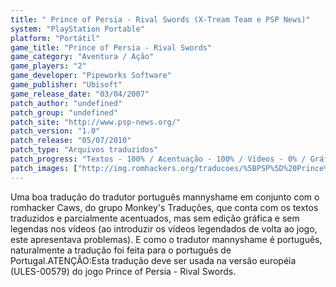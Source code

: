 ```yaml
---
title: " Prince of Persia - Rival Swords (X-Tream Team e PSP News)"
system: "PlayStation Portable"
platform: "Portátil"
game_title: "Prince of Persia - Rival Swords"
game_category: "Aventura / Ação"
game_players: "2"
game_developer: "Pipeworks Software"
game_publisher: "Ubisoft"
game_release_date: "03/04/2007"
patch_author: "undefined"
patch_group: "undefined"
patch_site: "http://www.psp-news.org/"
patch_version: "1.0"
patch_release: "05/07/2010"
patch_type: "Arquivos traduzidos"
patch_progress: "Textos - 100% / Acentuação - 100% / Vídeos - 0% / Gráficos - 0%"
patch_images: ["http://img.romhackers.org/traducoes/%5BPSP%5D%20Prince%20of%20Persia%20-%20Rival%20Swords%20-%20mannyshame%20e%20Caws%20-%201.jpg","http://img.romhackers.org/traducoes/%5BPSP%5D%20Prince%20of%20Persia%20-%20Rival%20Swords%20-%20mannyshame%20e%20Caws%20-%202.jpg","http://img.romhackers.org/traducoes/%5BPSP%5D%20Prince%20of%20Persia%20-%20Rival%20Swords%20-%20mannyshame%20e%20Caws%20-%203.jpg"]
---
```

Uma boa tradução do tradutor português mannyshame em conjunto com o romhacker Caws, do grupo Monkey's Traduções, que conta com os textos traduzidos e parcialmente acentuados, mas sem edição gráfica e sem legendas nos vídeos (ao introduzir os vídeos legendados de volta ao jogo, este apresentava problemas). E como o tradutor mannyshame é português, naturalmente a tradução foi feita para o português de Portugal.ATENÇÃO:Esta tradução deve ser usada na versão européia (ULES-00579) do jogo Prince of Persia - Rival Swords.